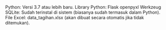 Python: Versi 3.7 atau lebih baru.
Library Python:
Flask
openpyxl
Werkzeug
SQLite: Sudah terinstal di sistem (biasanya sudah termasuk dalam Python).
File Excel: data_tagihan.xlsx (akan dibuat secara otomatis jika tidak ditemukan).

